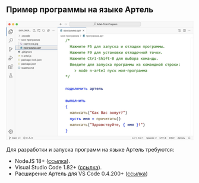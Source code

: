 
## Пример программы на языке Артель

![Программа](readme.jpg?raw=true)

Для разработки и запуска программ на языке Артель требуются:

- NodeJS 18+ ([ссылка](https://nodejs.org/)).
- Visual Studio Code 1.82+ ([ссылка](https://code.visualstudio.com/)).
- Расширение Артель для VS Code 0.4.200+ ([ссылка](https://marketplace.visualstudio.com/items?itemName=nezaboodka.artel-vscode))

